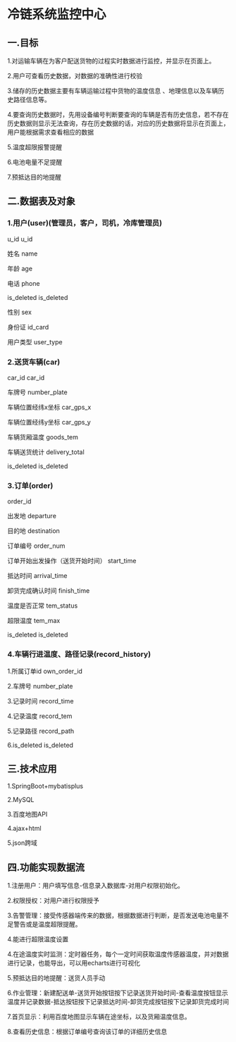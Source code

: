 # 冷链系统监控中心

## 一.目标

1.对运输车辆在为客户配送货物的过程实时数据进行监控，并显示在页面上。

2.用户可查看历史数据，对数据的准确性进行校验

3.储存的历史数据主要有车辆运输过程中货物的温度信息 、地理信息以及车辆历史路径信息等。

4.要查询历史数据时，先用设备编号判断要查询的车辆是否有历史信息，若不存在历史数据则显示无法查询，存在历史数据的话，对应的历史数据将显示在页面上，用户能根据需求查看相应的数据

5.温度超限报警提醒

6.电池电量不足提醒

7.预抵达目的地提醒

## 二.数据表及对象

### 1.用户(user)(管理员，客户，司机，冷库管理员)

u_id u_id

姓名 name

年龄 age

电话 phone

is_deleted is_deleted

性别 sex

身份证 id_card

用户类型 user_type

### 2.送货车辆(car)

car_id car_id

车牌号 number_plate

车辆位置经纬x坐标 car_gps_x

车辆位置经纬y坐标 car_gps_y

车辆货厢温度 goods_tem

车辆送货统计 delivery_total

is_deleted is_deleted

### 3.订单(order)

order_id

出发地  departure

目的地  destination

订单编号 order_num

订单开始出发操作（送货开始时间） start_time

抵达时间 arrival_time

卸货完成确认时间 finish_time

温度是否正常  tem_status

超限温度 tem_max

is_deleted is_deleted

### 4.车辆行进温度、路径记录(record_history)

1.所属订单id  own_order_id

2.车牌号 number_plate

3.记录时间 record_time

4.记录温度 record_tem

5.记录路径 record_path

6.is_deleted is_deleted

## 三.技术应用

1.SpringBoot+mybatisplus

2.MySQL

3.百度地图API

4.ajax+html

5.json跨域

## 四.功能实现数据流

1.注册用户：用户填写信息-信息录入数据库-对用户权限初始化。

2.权限授权：对用户进行权限授予

3.告警管理：接受传感器端传来的数据，根据数据进行判断，是否发送电池电量不足警告或是温度超限提醒。

4.能进行超限温度设置

4.在途温度实时监测：定时器任务，每个一定时间获取温度传感器温度，并对数据进行记录，也能导出，可以用echarts进行可视化

5.预抵达目的地提醒：送货人员手动

6.作业管理：新建配送单-送货开始按钮按下记录送货开始时间-查看温度按钮显示温度并记录数据-抵达按钮按下记录抵达时间-卸货完成按钮按下记录卸货完成时间

7.首页显示：利用百度地图显示车辆在途坐标，以及货厢温度信息。

8.查看历史信息：根据订单编号查询该订单的详细历史信息